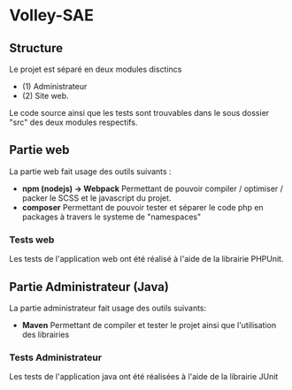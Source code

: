 # Volley-SAE

## Structure

Le projet est séparé en deux modules disctincs

- (1) Administrateur
- (2) Site web.

Le code source ainsi que les tests sont trouvables dans le sous dossier "src" des deux modules respectifs.

## Partie web

La partie web fait usage des outils suivants :

- **npm (nodejs) -> Webpack** Permettant de pouvoir compiler / optimiser / packer le SCSS et le javascript du projet.
- **composer** Permettant de pouvoir tester et séparer le code php en packages à travers le systeme de "namespaces"

### Tests web

Les tests de l'application web ont été réalisé à l'aide de la librairie PHPUnit.

## Partie Administrateur (Java)

La partie administrateur fait usage des outils suivants:

- **Maven** Permettant de compiler et tester le projet ainsi que l'utilisation des librairies

### Tests Administrateur

Les tests de l'application java ont été réalisées à l'aide de la librairie JUnit
